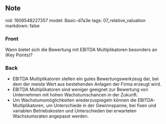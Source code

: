 ## Note
nid: 1606548227357
model: Basic-d7a3e
tags: 07_relative_valuation
markdown: false

### Front
<p>Wann bietet sich die Bewertung mit EBITDA Multiplikatoren besonders an (Key Points)?</p>

### Back
<ul>
  <li><span>EBITDA Multiplikatoren stellen ein gutes
  Bewertungswerkzeug dar, bei dem der meiste Wert aus bestehenden
  Anlagen der Firma erzeugt wird.</span>
  <li><span>EBITDA Multiplikatoren sind weniger geeignet zur
  Bewertung von Unternehmen mit hohen Wachstumschancen in der
  Zukunft.</span>
  <li><span>Um Wachstumsmöglichkeiten wiederzuspiegeln können die
  EBITDA-Multiplikatoren, um Unterschiede in der Gewinnspanne, bei
  fixen und variablen Betriebskosten und Unterschieden bei
  erwarteten Wachstumsraten angepasst werden.</span>
</ul>
